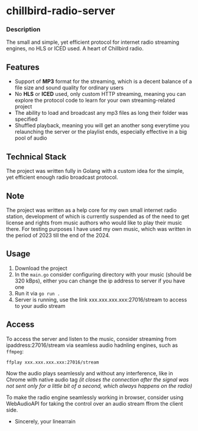 # chillbird-radio-server
### Description
The small and simple, yet efficient protocol for internet radio streaming engines, no HLS or ICED used. A heart of Chillbird radio.

## Features

- Support of **MP3** format for the streaming, which is a decent balance of a file size and sound quality for ordinary users
- No **HLS** or **ICED** used, only custom HTTP streaming, meaning you can explore the protocol code to learn for your own streaming-related project
- The ability to load and broadcast any mp3 files as long their folder was specified
- Shuffled playback, meaning you will get an another song everytime you relaunching the server or the playlist ends, especially effective in a big pool of audio

## Technical Stack

The project was written fully in Golang with a custom idea for the simple, yet efficient enough radio broadcast protocol.

## Note

The project was written as a help core for my own small internet radio station, development of which is currently suspended as of the need to get license and rights 
from music authors who would like to play their music there. For testing purposes I have used my own music, which was written in the period of 2023 till the end of the 2024.
 
## Usage
1. Download the project
2. In the ```main.go``` consider configuring directory with your music (should be 320 kBps), either you can change the ip address to server if you have one 
3. Run it via ```go run .```
4. Server is running, use the link xxx.xxx.xxx.xxx:27016/stream to access to your audio stream

## Access

To access the server and listen to the music, consider streaming from ipaddress:27016/stream via seamless audio hadnling engines, such as ```ffmpeg```:

```ffplay xxx.xxx.xxx.xxx:27016/stream```

Now the audio plays seamlessly and without any interference, like in Chrome with native audio tag *(it closes the connection after the signal was not sent only for a little bit of a second, which always happens on the radio)*

To make the radio engine seamlessly working in browser, consider using WebAudioAPI for taking the control over an audio stream ffrom the client side.

- Sincerely, your linearrain
